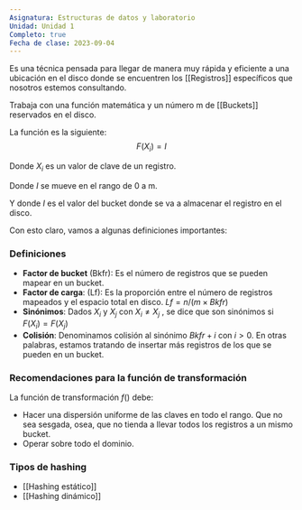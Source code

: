 ```yaml
---
Asignatura: Estructuras de datos y laboratorio
Unidad: Unidad 1
Completo: true
Fecha de clase: 2023-09-04
---
```



Es una técnica pensada para llegar de manera muy rápida y eficiente a una ubicación en el disco donde se encuentren los [[Registros]] específicos que nosotros estemos consultando. 

Trabaja con una función matemática y un número m de [[Buckets]] reservados en el disco.

La función es la siguiente:
$$F(X_i)=I$$

Donde $X_i$ es un valor de clave de un registro.

Donde $I$ se mueve en el rango de 0 a m.

Y donde $I$ es el valor del bucket donde se va a almacenar el registro en el disco. 

Con esto claro, vamos a algunas definiciones importantes:

### Definiciones

- **Factor de bucket** (Bkfr): Es el número de registros que se pueden mapear en un bucket.
- **Factor de carga**: (Lf): Es la proporción entre el número de registros mapeados y el espacio total en disco. $Lf = n/(m \times Bkfr)$
- **Sinónimos**: Dados $X_i$ y $X_j$  con $X_i\neq X_j$ , se dice que son sinónimos si $F(X_i)= F(X_j)$   
- **Colisión**: Denominamos colisión al sinónimo $Bkfr + i$   con   $i>0$. En otras palabras, estamos tratando de insertar más registros de los que se pueden en un bucket.


### Recomendaciones para la función de transformación
La función de transformación $f()$ debe:
- Hacer una dispersión uniforme de las claves en todo el rango. Que no sea sesgada, osea, que no tienda a llevar todos los registros a un mismo bucket.
- Operar sobre todo el dominio. 

### Tipos de hashing
- [[Hashing estático]]
- [[Hashing dinámico]]
